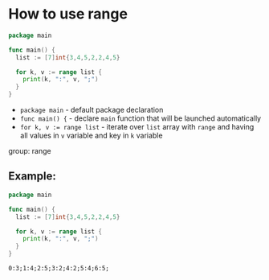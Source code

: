 # How to use range

```go
package main

func main() {
  list := [7]int{3,4,5,2,2,4,5}

  for k, v := range list {
    print(k, ":", v, ";")
  }
}
```

- `package main` - default package declaration
- `func main() {` - declare `main` function that will be launched automatically
- `for k, v := range list` - iterate over `list` array with `range` and having all values in `v` variable and key in `k` variable

group: range

## Example: 
```go
package main

func main() {
  list := [7]int{3,4,5,2,2,4,5}

  for k, v := range list {
    print(k, ":", v, ";")
  }
}
```
```
0:3;1:4;2:5;3:2;4:2;5:4;6:5;
```

